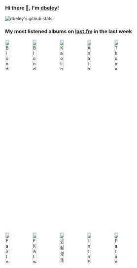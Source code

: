 ### Hi there 👋, I'm [dbeley](https://dbeley.ovh/en)!

![dbeley's github stats](https://github-readme-stats.vercel.app/api?username=dbeley)

### My most listened albums on [last.fm](https://www.last.fm/user/d_beley) in the last week

[<img src='https://lastfm.freetls.fastly.net/i/u/300x300/20414ceba2f84280870b0c4f1a5d94dd.png' width='16%' height='16%' alt='Blondie - Plastic Letters'>](https://www.last.fm/music/blondie/plastic%2bletters)&nbsp;
[<img src='https://lastfm.freetls.fastly.net/i/u/300x300/d1f6c81b56924a5eca1a782286a88974.png' width='16%' height='16%' alt='Blondie - Blondie'>](https://www.last.fm/music/blondie/blondie)&nbsp;
[<img src='https://lastfm.freetls.fastly.net/i/u/300x300/1ad0a9242f4a170afece7c863ca644b9.jpg' width='16%' height='16%' alt='Kaolin - Allez'>](https://www.last.fm/music/kaolin/allez)&nbsp;
[<img src='https://lastfm.freetls.fastly.net/i/u/300x300/c3d7c969ce594a91a27fcf179000c43c.png' width='16%' height='16%' alt='Anathema - A Fine Day to Exit'>](https://www.last.fm/music/anathema/a%2bfine%2bday%2bto%2bexit)&nbsp;
[<img src='https://lastfm.freetls.fastly.net/i/u/300x300/839a1b04ceb20de4e2edddbe9aa6eab8.jpg' width='16%' height='16%' alt='Thomas Enhco - Feathers'>](https://www.last.fm/music/thomas%2benhco/feathers)&nbsp;
<br>
[<img src='https://lastfm.freetls.fastly.net/i/u/300x300/25bca740864a4393b1ebe851ce9c86e5.png' width='16%' height='16%' alt='Fair to Midland - Arrows & Anchors'>](https://www.last.fm/music/fair%2bto%2bmidland/arrows%2b%2526%2banchors)&nbsp;
[<img src='https://lastfm.freetls.fastly.net/i/u/300x300/38d948783315f9d1b34d182944213ce3.jpg' width='16%' height='16%' alt='FKA twigs - MAGDALENE'>](https://www.last.fm/music/fka%2btwigs/magdalene)&nbsp;
[<img src='https://lastfm.freetls.fastly.net/i/u/300x300/f78baf4fbf0cca3b25d9e44f326585c9.jpg' width='16%' height='16%' alt='近藤浩治 - Super Mario Bros. 3'>](https://www.last.fm/music/%25e8%25bf%2591%25e8%2597%25a4%25e6%25b5%25a9%25e6%25b2%25bb/super%2bmario%2bbros.%2b3)&nbsp;
[<img src='https://lastfm.freetls.fastly.net/i/u/300x300/09af56716330578f18f7583436204bff.jpg' width='16%' height='16%' alt='Into Eternity - Buried In Oblivion'>](https://www.last.fm/music/into%2beternity/buried%2bin%2boblivion)&nbsp;
[<img src='https://lastfm.freetls.fastly.net/i/u/300x300/184fb59b18664121c11939b81c25d865.jpg' width='16%' height='16%' alt='Paradise Lost - Believe in Nothing'>](https://www.last.fm/music/paradise%2blost/believe%2bin%2bnothing)&nbsp;
<br>

